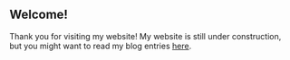 ## Welcome!

Thank you for visiting my website! My website is still under construction, but you might want to read my blog entries <a href="https://nicholaslui97.github.io/writing/">here</a>.
